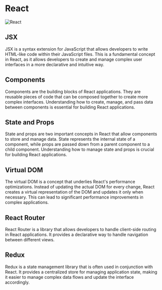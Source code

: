 # React

![React](https://img.shields.io/badge/React-61DAFB?style=for-the-badge&logo=React&logoColor=61DAFB&labelColor=gray)

## JSX

JSX is a syntax extension for JavaScript that allows developers to write HTML-like code within their JavaScript files. This is a fundamental concept in React, as it allows developers to create and manage complex user interfaces in a more declarative and intuitive way.

## Components

Components are the building blocks of React applications. They are reusable pieces of code that can be composed together to create more complex interfaces. Understanding how to create, manage, and pass data between components is essential for building React applications.

## State and Props

State and props are two important concepts in React that allow components to store and manage data. State represents the internal state of a component, while props are passed down from a parent component to a child component. Understanding how to manage state and props is crucial for building React applications.

## Virtual DOM

The virtual DOM is a concept that underlies React's performance optimizations. Instead of updating the actual DOM for every change, React creates a virtual representation of the DOM and updates it only when necessary. This can lead to significant performance improvements in complex applications.

## React Router

React Router is a library that allows developers to handle client-side routing in React applications. It provides a declarative way to handle navigation between different views.

## Redux

Redux is a state management library that is often used in conjunction with React. It provides a centralized store for managing application state, making it easier to manage complex data flows and update the interface accordingly.
